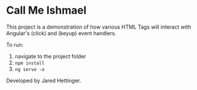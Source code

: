 # Call Me Ishmael

This project is a demonstration of how various HTML Tags will interact with Angular's (click) and (keyup) event handlers.

To run:
1. navigate to the project folder
1. `npm install`
1. `ng serve -o`

Developed by Jared Hettinger.